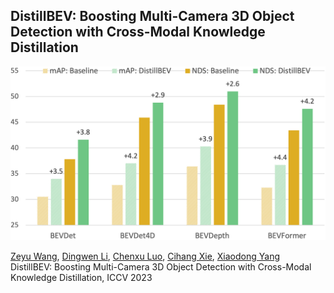 ## DistillBEV: Boosting Multi-Camera 3D Object Detection with Cross-Modal Knowledge Distillation
<p align='left'>
  <img src='teaser.png' width='690'/>
</p>

[Zeyu Wang](https://zw615.github.io/), [Dingwen Li](https://sites.google.com/site/dingwenli93), [Chenxu Luo](https://chenxuluo.github.io/), [Cihang Xie](https://cihangxie.github.io/), [Xiaodong Yang](https://xiaodongyang.org/) <br>
DistillBEV: Boosting Multi-Camera 3D Object Detection with Cross-Modal Knowledge Distillation, ICCV 2023 <br>
